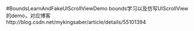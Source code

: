 #BoundsLearnAndFakeUIScrollViewDemo
bounds学习以及仿写UIScrollView的demo，对应博客http://blog.csdn.net/mykingsaber/article/details/55101394
